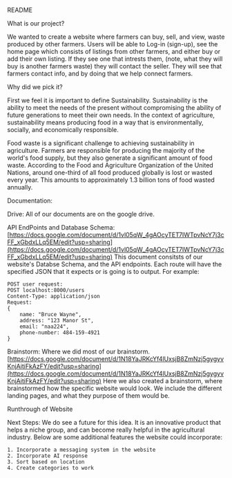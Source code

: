 README


What is our project?

We wanted to create a website where farmers can buy, sell, and view, waste produced by other farmers. Users will be able to Log-in (sign-up), see the home page which consists of listings from other farmers, and either buy or add their own listing. If they see one that intrests them, (note, what they will buy is another farmers waste) they will contact the seller. They will see that farmers contact info, and by doing that we help connect farmers. 




Why did we pick it?

First we feel it is important to define Sustainability. Sustainability is the ability to meet the needs of the present without compromising the ability of future generations to meet their own needs. In the context of agriculture, sustainability means producing food in a way that is environmentally, socially, and economically responsible.

Food waste is a significant challenge to achieving sustainability in agriculture. Farmers are responsible for producing the majority of the world's food supply, but they also generate a significant amount of food waste. According to the Food and Agriculture Organization of the United Nations, around one-third of all food produced globally is lost or wasted every year. This amounts to approximately 1.3 billion tons of food wasted annually.



Documentation:

Drive: All of our documents are on the google drive.


API EndPoints and Database Schema: [https://docs.google.com/document/d/1vl05qW_4gAOcyTET7IWTpvNcY7j3cFF_xGbdxLLq5EM/edit?usp=sharing](https://docs.google.com/document/d/1vl05qW_4gAOcyTET7IWTpvNcY7j3cFF_xGbdxLLq5EM/edit?usp=sharing)
This document consitsts of our website's Databse Schema, and the API endpoints. Each route will have the specified JSON that it expects or is going is to output. For example:
```
POST user request:    
POST localhost:8000/users
Content-Type: application/json
Request: 
{
    name: "Bruce Wayne",
    address: "123 Manor St",
    email: "naa224",
    phone-number: 484-159-4921
}
```
Brainstorm: Where we did most of our brainstorm. [https://docs.google.com/document/d/1N18YaJRKcYf4lUxsjB8ZmNzj5gygyvKnjAitiFkAzFY/edit?usp=sharing](https://docs.google.com/document/d/1N18YaJRKcYf4lUxsjB8ZmNzj5gygyvKnjAitiFkAzFY/edit?usp=sharing)
Here we also created a brainstorm, where brainstormed how the specific website would look. We include the different landing pages, and what they purpose of them would be. 

Runthrough of Website


Next Steps:
We do see a future for this idea. It is an innovative product that helps a niche group, and can become really helpful in the agricultural industry. Below are some additional features the website could incorporate:
   ```
   1. Incorporate a messaging system in the website
   2. Incorporate AI response 
   3. Sort based on location
   4. Create categories to work
   ```


